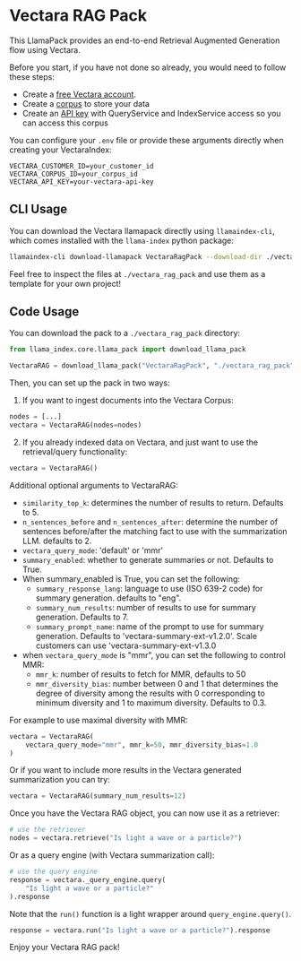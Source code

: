 # Vectara RAG Pack

This LlamaPack provides an end-to-end Retrieval Augmented Generation flow using Vectara.

Before you start, if you have not done so already, you would need to follow these steps:

- Create a [free Vectara account](https://vectara.com/integrations/llamaindex).
- Create a [corpus](https://docs.vectara.com/docs/console-ui/creating-a-corpus) to store your data
- Create an [API key](https://docs.vectara.com/docs/common-use-cases/app-authn-authz/api-keys) with QueryService and IndexService access so you can access this corpus

You can configure your `.env` file or provide these arguments directly when creating your VectaraIndex:

```
VECTARA_CUSTOMER_ID=your_customer_id
VECTARA_CORPUS_ID=your_corpus_id
VECTARA_API_KEY=your-vectara-api-key
```

## CLI Usage

You can download the Vectara llamapack directly using `llamaindex-cli`, which comes installed with the `llama-index` python package:

```bash
llamaindex-cli download-llamapack VectaraRagPack --download-dir ./vectara_rag_pack
```

Feel free to inspect the files at `./vectara_rag_pack` and use them as a template for your own project!

## Code Usage

You can download the pack to a `./vectara_rag_pack` directory:

```python
from llama_index.core.llama_pack import download_llama_pack

VectaraRAG = download_llama_pack("VectaraRagPack", "./vectara_rag_pack")
```

Then, you can set up the pack in two ways:

1. If you want to ingest documents into the Vectara Corpus:

```python
nodes = [...]
vectara = VectaraRAG(nodes=nodes)
```

2. If you already indexed data on Vectara, and just want to use the retrieval/query functionality:

```python
vectara = VectaraRAG()
```

Additional optional arguments to VectaraRAG:

- `similarity_top_k`: determines the number of results to return. Defaults to 5.
- `n_sentences_before` and `n_sentences_after`: determine the number of sentences before/after the
  matching fact to use with the summarization LLM. defaults to 2.
- `vectara_query_mode`: 'default' or 'mmr'
- `summary_enabled`: whether to generate summaries or not. Defaults to True.
- When summary_enabled is True, you can set the following:
  - `summary_response_lang`: language to use (ISO 639-2 code) for summary generation. defaults to "eng".
  - `summary_num_results`: number of results to use for summary generation. Defaults to 7.
  - `summary_prompt_name`: name of the prompt to use for summary generation.
    Defaults to 'vectara-summary-ext-v1.2.0'.
    Scale customers can use 'vectara-summary-ext-v1.3.0
- when `vectara_query_mode` is "mmr", you can set the following to control MMR:
  - `mmr_k`: number of results to fetch for MMR, defaults to 50
  - `mmr_diversity_bias`: number between 0 and 1 that determines the degree
    of diversity among the results with 0 corresponding
    to minimum diversity and 1 to maximum diversity. Defaults to 0.3.

For example to use maximal diversity with MMR:

```python
vectara = VectaraRAG(
    vectara_query_mode="mmr", mmr_k=50, mmr_diversity_bias=1.0
)
```

Or if you want to include more results in the Vectara generated summarization you can try:

```python
vectara = VectaraRAG(summary_num_results=12)
```

Once you have the Vectara RAG object, you can now use it as a retriever:

```python
# use the retriever
nodes = vectara.retrieve("Is light a wave or a particle?")
```

Or as a query engine (with Vectara summarization call):

```python
# use the query engine
response = vectara._query_engine.query(
    "Is light a wave or a particle?"
).response
```

Note that the `run()` function is a light wrapper around `query_engine.query()`.

```python
response = vectara.run("Is light a wave or a particle?").response
```

Enjoy your Vectara RAG pack!
